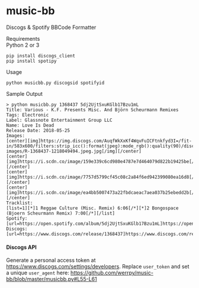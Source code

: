 # music-bb
Discogs &amp; Spotify BBCode Formatter

Requirements  
Python 2 or 3
```
pip install discogs_client
pip install spotipy
```

Usage
```
python musicbb.py discogsid spotifyid
```

Sample Output
```
> python musicbb.py 1368437 5dj2UjtSxuKGlb17Bzu1mL
Title: Various - K.F. Presents Misc. And Björn Scheurmann Remixes
Tags: Electronic
Label: Glassnote Entertainment Group LLC
Name: Love Is Dead
Release Date: 2018-05-25
Images:
[center][img]https://img.discogs.com/AuqfWkXxKf4WqvFuICFtnkfyd3I=/fit-in/583x600/filters:strip_icc():format(jpeg):mode_rgb():quality(90)/discogs-images/R-1368437-1218049494.jpeg.jpg[/img][/center]
[center][img]https://i.scdn.co/image/159e339c6cd980e4787e7d464079d822b19425be[/img][/center]
[center][img]https://i.scdn.co/image/7757d5799cf45c08c2a84f6ed942399080ea16d8[/img][/center]
[center][img]https://i.scdn.co/image/ea4bb5007473a22fbdcaeac7aea037b25ebedd2b[/img][/center]
Tracklist:
[list=1][*]1 Reggae Culture (Misc. Remix) 6:06[/*][*]2 Bongospace (Bjoern Scheurmann Remix) 7:00[/*][/list]
Spotify: [url=https://open.spotify.com/album/5dj2UjtSxuKGlb17Bzu1mL]https://open.spotify.com/album/5dj2UjtSxuKGlb17Bzu1mL[/url]
Discogs: [url=https://www.discogs.com/release/1368437]https://www.discogs.com/release/1368437[/url]
```

#### Discogs API
Generate a personal access token at https://www.discogs.com/settings/developers. Replace `user_token` and set a unique `user_agent` here: https://github.com/werrpy/music-bb/blob/master/musicbb.py#L55-L61
